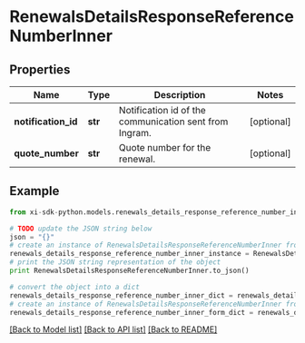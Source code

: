 # RenewalsDetailsResponseReferenceNumberInner


## Properties

Name | Type | Description | Notes
------------ | ------------- | ------------- | -------------
**notification_id** | **str** | Notification id of the communication sent from Ingram. | [optional] 
**quote_number** | **str** | Quote number for the renewal. | [optional] 

## Example

```python
from xi-sdk-python.models.renewals_details_response_reference_number_inner import RenewalsDetailsResponseReferenceNumberInner

# TODO update the JSON string below
json = "{}"
# create an instance of RenewalsDetailsResponseReferenceNumberInner from a JSON string
renewals_details_response_reference_number_inner_instance = RenewalsDetailsResponseReferenceNumberInner.from_json(json)
# print the JSON string representation of the object
print RenewalsDetailsResponseReferenceNumberInner.to_json()

# convert the object into a dict
renewals_details_response_reference_number_inner_dict = renewals_details_response_reference_number_inner_instance.to_dict()
# create an instance of RenewalsDetailsResponseReferenceNumberInner from a dict
renewals_details_response_reference_number_inner_form_dict = renewals_details_response_reference_number_inner.from_dict(renewals_details_response_reference_number_inner_dict)
```
[[Back to Model list]](../README.md#documentation-for-models) [[Back to API list]](../README.md#documentation-for-api-endpoints) [[Back to README]](../README.md)


